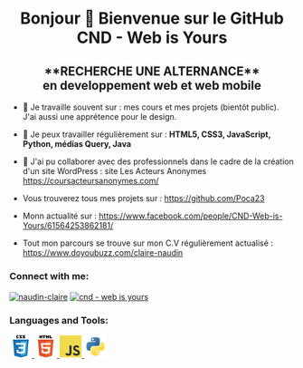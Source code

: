 <h1 align="center">Bonjour 👋 Bienvenue sur le GitHub <br> CND - Web is Yours</h1>
<h2 align="center"> **RECHERCHE UNE ALTERNANCE** <br> en developpement web et web mobile</h2>


- 🔭 Je travaille souvent sur : mes cours et mes projets (bientôt public). J'ai aussi une apprétence pour le design.

- 🌱 Je peux travailler régulièrement sur : **HTML5, CSS3, JavaScript, Python, médias Query, Java**

- 👯 J'ai pu collaborer avec des professionnels dans le cadre de la création d'un site WordPress : site Les Acteurs Anonymes https://coursacteursanonymes.com/

- Vous trouverez tous mes projets sur : https://github.com/Poca23

- Monn actualité sur : https://www.facebook.com/people/CND-Web-is-Yours/61564253862181/

- Tout mon parcours se trouve sur mon C.V régulièrement actualisé : https://www.doyoubuzz.com/claire-naudin

<h3 align="left">Connect with me:</h3>
<p align="left">
<a href="https://linkedin.com/in/naudin-claire" target="blank"><img align="center" src="https://raw.githubusercontent.com/rahuldkjain/github-profile-readme-generator/master/src/images/icons/Social/linked-in-alt.svg" alt="naudin-claire" height="30" width="40" /></a>
<a href="https://fb.com/cnd - web is yours" target="blank"><img align="center" src="https://raw.githubusercontent.com/rahuldkjain/github-profile-readme-generator/master/src/images/icons/Social/facebook.svg" alt="cnd - web is yours" height="30" width="40" /></a>
</p>

<h3 align="left">Languages and Tools:</h3>
<p align="left"> <a href="https://www.w3schools.com/css/" target="_blank" rel="noreferrer"> <img src="https://raw.githubusercontent.com/devicons/devicon/master/icons/css3/css3-original-wordmark.svg" alt="css3" width="40" height="40"/> </a> <a href="https://www.w3.org/html/" target="_blank" rel="noreferrer"> <img src="https://raw.githubusercontent.com/devicons/devicon/master/icons/html5/html5-original-wordmark.svg" alt="html5" width="40" height="40"/> </a> <a href="https://developer.mozilla.org/en-US/docs/Web/JavaScript" target="_blank" rel="noreferrer"> <img src="https://raw.githubusercontent.com/devicons/devicon/master/icons/javascript/javascript-original.svg" alt="javascript" width="40" height="40"/> </a> <a href="https://www.python.org" target="_blank" rel="noreferrer"> <img src="https://raw.githubusercontent.com/devicons/devicon/master/icons/python/python-original.svg" alt="python" width="40" height="40"/> </a> </p>
